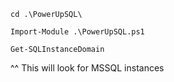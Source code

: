 ```powershell-session
cd .\PowerUpSQL\

Import-Module .\PowerUpSQL.ps1

Get-SQLInstanceDomain
```
^^ This will look for MSSQL instances